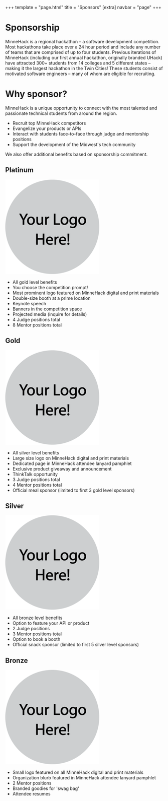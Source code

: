 +++
template = "page.html"
title = "Sponsors"
[extra]
navbar = "page"
+++

# Sponsorship

MinneHack is a regional hackathon – a software development competition. Most hackathons take place over a 24 hour period and include any number of teams that are comprised of up to four students. Previous iterations of MinneHack (including our first annual hackathon, originally branded UHack) have attracted 300+ students from 14 colleges and 5 different states – making it the largest hackathon in the Twin Cities! These students consist of motivated software engineers – many of whom are eligible for recruiting.

# Why sponsor?
    
MinneHack is a unique opportunity to connect with the most talented and passionate technical students from around the region.

- Recruit top MinneHack competitors
- Evangelize your products or APIs
- Interact with students face-to-face through judge and mentorship positions
- Support the development of the Midwest's tech community

We also offer additional benefits based on sponsorship commitment.

<div class="sponsors sponsorship">
    <div class="platinum box">
		<h2>Platinum</h2>
		<div class="sponsorship-info">
			<div class="sponsor-logos">
				<img src="/images/YourLogoHere.png"></img>
			</div>
			<div class="sponsor-perks">
				<ul>
					<li>All gold level benefits </li>
					<li>You choose the competition prompt!</li>
					<li>Most prominent logo featured on MinneHack digital and print materials </li>
					<li>Double-size booth at a prime location</li>
					<li>Keynote speech</li>
					<li>Banners in the competition space</li>
					<li>Projected media (inquire for details)</li>
					<li>4 Judge positions total</li>
					<li>8 Mentor positions total</li>
				</ul>
			</div>
		</div>
	</div>
    <div class="gold box">
		<h2>Gold</h2>
		<div class="sponsorship-info">
			<div class="sponsor-logos">
				<img src="/images/YourLogoHere.png"></img>
				<!--<img src="/images/YourLogoHere.png"></img>-->
			</div>
			<div class="sponsor-perks">
				<ul>
					<li>All silver level benefits</li>
					<li>Large size logo on MinneHack digital and print materials </li>
					<li>Dedicated page in MinneHack attendee lanyard pamphlet </li>
					<li>Exclusive product giveaway and announcement</li>
					<li>ThinkTalk opportunity</li>
					<li>3 Judge positions total</li>
					<li>4 Mentor positions total</li>
					<li>Official meal sponsor (limited to first 3 gold level sponsors)</li>
				</ul>
			</div>
		</div>
	</div>
	<div class="silver box">
		<h2>Silver</h2>
		<div class="sponsorship-info">
			<div class="sponsor-logos">
				<img src="/images/YourLogoHere.png"></img>
				<!--<img src="/images/YourLogoHere.png"></img>-->
				<!--<img src="/images/YourLogoHere.png"></img>-->
			</div>
			<div class="sponsor-perks">
				<ul>
					<li>All bronze level benefits </li>
					<li>Option to feature your API or product </li>
					<li>2 Judge positions</li>
					<li>3 Mentor positions total</li>
					<li>Option to book a booth</li>
					<li>Official snack sponsor (limited to first 5 silver level sponsors)</li>
				</ul>
			</div>
		</div>
	</div>
	<div class="bronze box">
		<h2>Bronze</h2>
		<div class="sponsorship-info">
			<div class="sponsor-logos">
				<img src="/images/YourLogoHere.png"></img>
				<!--<img src="/images/YourLogoHere.png"></img>-->
				<!--<img src="/images/YourLogoHere.png"></img>-->
				<!--<img src="/images/YourLogoHere.png"></img>-->
				<!--<img src="/images/YourLogoHere.png"></img>-->
			</div>
			<div class="sponsor-perks">
				<ul>
					<li>Small logo featured on all MinneHack digital and print materials</li>
					<li>Organization blurb featured in MinneHack attendee lanyard pamphlet </li>
					<li>2 Mentor positions</li>
					<li>Branded goodies for 'swag bag'</li>
					<li>Attendee resumes</li>
				</ul>
			</div>
		</div>
	</div>
</div>
